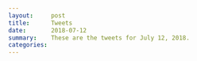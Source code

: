 ```yaml
---
layout:     post
title:      Tweets
date:       2018-07-12
summary:    These are the tweets for July 12, 2018.
categories:
---
```


